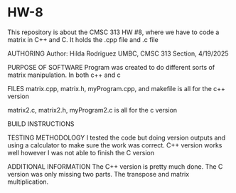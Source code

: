 # HW-8
This repository is about the CMSC 313 HW #8, where we have to code a matrix in C++ and C. It holds the .cpp file and .c file

AUTHORING
Author: Hilda Rodriguez
UMBC, CMSC 313 Section, 4/19/2025

PURPOSE OF SOFTWARE
Program was created to do different sorts of matrix manipulation. In both c++ and c

FILES
matrix.cpp, matrix.h, myProgram.cpp, and makefile is all for the c++ version

matrix2.c, matrix2.h, myProgram2.c is all for the c version

BUILD INSTRUCTIONS

TESTING METHODOLOGY
I tested the code but doing version outputs and using a calculator to make sure the work was correct. C++ version works well however I was not able to finish the C version

ADDITIONAL INFORMATION
The C++ version is pretty much done. The C version was only missing two parts. The transpose and matrix multiplication. 